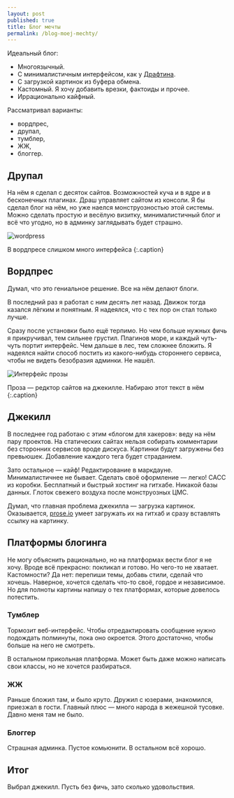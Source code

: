 ```yaml
---
layout: post
published: true
title: Блог мечты
permalink: /blog-moej-mechty/
---
```

Идеальный блог:

* Многоязычный.
* С минималистичным интерфейсом, как у [Драфтина](draftin.com).
* С загрузкой картинок из буфера обмена.
* Кастомный. Я хочу добавить врезки, фактоиды и прочее.
* Иррационально кайфный.

Рассматривал варианты:

* вордпрес,
* друпал,
* тумблер,
* ЖЖ,	
* блоггер.

Друпал
---
На нём я сделал с десяток сайтов. Возможностей куча и в ядре и в бесконечных плагинах. Драш управляет сайтом из консоли. Я бы сделал блог на нём, но уже наелся монструозностью этой системы. Можно сделать простую и весёлую визитку, минималистичный блог и всё что угодно, но в админку заглядывать будет страшно.

![wordpress]({{site.baseurl}}/media/wordpress.png)

В вордпресе слишком много интерфейса
{:.caption}

Вордпрес
---
Думал, что это гениальное решение. Все на нём делают блоги.

В последний раз я работал с ним десять лет назад. Движок тогда казался лёгким и понятным. Я надеялся, что с тех пор он стал только лучше.

Сразу после установки было ещё терпимо. Но чем больше нужных фичь я прикручивал, тем сильнее грустил. Плагинов море, и каждый чуть-чуть портит интерфейс. Чем дальше в лес, тем сложнее бложить. Я надеялся найти способ постить из какого-нибудь стороннего сервиса, чтобы не видеть безобразия админки. Не нашёл.

![Интерфейс прозы]({{site.baseurl}}/media/prose.png)

Проза — редктор сайтов на джекилле. Набираю этот текст в нём
{:.caption}

Джекилл
---
В последнее год работаю с этим «блогом для хакеров»: веду на нём пару проектов. На статических сайтах нельзя собирать комментарии без сторонних сервисов вроде дискуса. Картинки будут загружены без превьюшек. Добавление каждого тега будет страданием. 

Зато остальное — кайф! Редактирование в маркдауне. Минималистичнее не бывает. Сделать своё оформление — легко! САСС из коробки. Бесплатный и быстрый хостинг на гитхабе. Никакой базы данных. Глоток свежего воздуха после монструозных ЦМС.

Думал, что главная проблема джекилла — загрузка картинок. Оказывается, [prose.io](http://prose.io/) умеет загружать их на гитхаб и сразу вставлять ссылку на картинку.


Платформы блогинга
---

Не могу объяснить рационально, но на платформах вести блог я не хочу. Вроде всё прекрасно: покликал и готово. Но чего-то не хватает. Кастомности? Да нет: перепиши темы, добавь стили, сделай что хочешь. Наверное, хочется сделать что-то своё, гордое и независимое. Но для полноты картины напишу о тех платформах, которые довелось потестить.

### Тумблер

Тормозит веб-интерфейс. Чтобы отредактировать сообщение нужно подождать полминуты, пока оно окроется. Этого достаточно, чтобы больше на него не смотреть.

В остальном прикольная платформа. Может быть даже можно написать свои классы, но не хочется разбираться.

### ЖЖ

Раньше бложил там, и было круто. Дружил с юзерами, знакомился, приезжал в гости. Главный плюс — много народа в жежешной тусовке. Давно меня там не было.

### Блоггер

Страшная админка. Пустое комьюнити. В остальном всё хорошо.

Итог
---

Выбрал джекилл. Пусть без фичь, зато сколько удовольствия.
